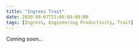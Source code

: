 ```yaml
---
title: "Ingress Trait"
date: 2020-09-07T21:05:03-05:00
tags: [Ingress, Engineering Productivity, Trait]
---
```


Coming soon...
